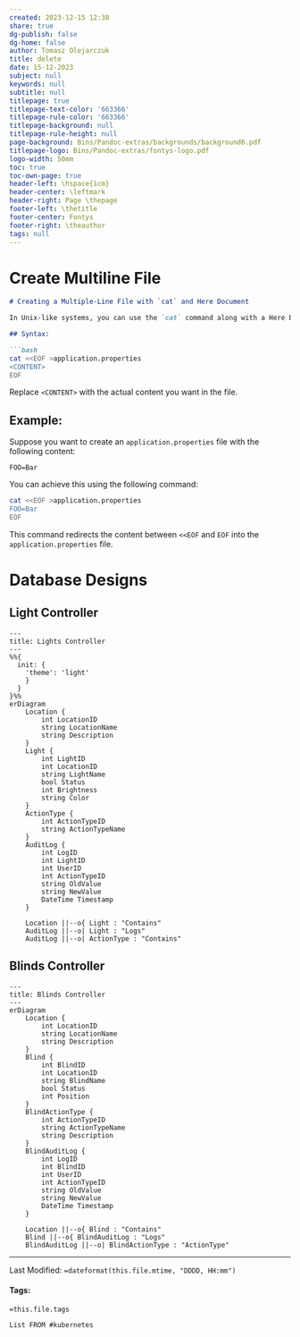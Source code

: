 ```yaml
---
created: 2023-12-15 12:38
share: true
dg-publish: false
dg-home: false
author: Tomasz Olejarczuk
title: delete
date: 15-12-2023
subject: null
keywords: null
subtitle: null
titlepage: true
titlepage-text-color: '663366'
titlepage-rule-color: '663366'
titlepage-background: null
titlepage-rule-height: null
page-background: Bins/Pandoc-extras/backgrounds/background6.pdf
titlepage-logo: Bins/Pandoc-extras/fontys-logo.pdf
logo-width: 50mm
toc: true
toc-own-page: true
header-left: \hspace{1cm}
header-center: \leftmark
header-right: Page \thepage
footer-left: \thetitle
footer-center: Fontys
footer-right: \theauthor
tags: null
---
```


# Create Multiline File

````markdown
# Creating a Multiple-Line File with `cat` and Here Document

In Unix-like systems, you can use the `cat` command along with a Here Document (<<) to create a multiple-line file efficiently. This is particularly useful when you need to generate configuration files, such as an `application.properties` file.

## Syntax:

```bash
cat <<EOF >application.properties
<CONTENT>
EOF
````

Replace `<CONTENT>` with the actual content you want in the file.

## Example:

Suppose you want to create an `application.properties` file with the following content:

````properties
FOO=Bar
````

You can achieve this using the following command:

````bash
cat <<EOF >application.properties
FOO=Bar
EOF
````

This command redirects the content between `<<EOF` and `EOF` into the `application.properties` file.

# Database Designs

## Light Controller

````mermaid
---
title: Lights Controller
---
%%{
  init: {
    'theme': 'light'
    }
  }
}%%
erDiagram
    Location {
        int LocationID
        string LocationName
        string Description
    }
    Light {
        int LightID
        int LocationID
        string LightName
        bool Status
        int Brightness
        string Color
    }
    ActionType {
        int ActionTypeID
        string ActionTypeName
    }
    AuditLog {
        int LogID
        int LightID
        int UserID
        int ActionTypeID
        string OldValue
        string NewValue
        DateTime Timestamp
    }

    Location ||--o{ Light : "Contains"
    AuditLog ||--o| Light : "Logs"
    AuditLog ||--o| ActionType : "Contains"
````

## Blinds Controller

````mermaid
---
title: Blinds Controller
---
erDiagram
    Location {
        int LocationID
        string LocationName
        string Description
    }
    Blind {
        int BlindID
        int LocationID
        string BlindName
        bool Status
        int Position
    }
    BlindActionType {
        int ActionTypeID
        string ActionTypeName
        string Description
    }
    BlindAuditLog {
        int LogID
        int BlindID
        int UserID
        int ActionTypeID
        string OldValue
        string NewValue
        DateTime Timestamp
    }

    Location ||--o{ Blind : "Contains"
    Blind ||--o{ BlindAuditLog : "Logs"
    BlindAuditLog ||--o| BlindActionType : "ActionType"

````

---

Last Modified: `=dateformat(this.file.mtime, "DDDD, HH:mm")`

#### Tags:

`=this.file.tags`

````dataview
List FROM #kubernetes
````
